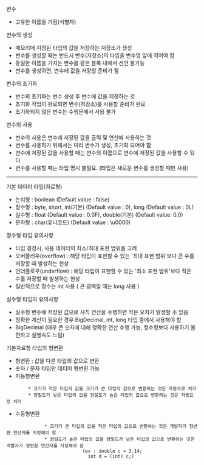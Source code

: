 변수
- 고유한 이름을 가짐(식별자)

변수의 생성
- 메모리에 지정된 타입의 값을 저장하는 저장소가 생성
- 변수를 생성할 때는 반드시 변수(저장소)의 타입을 변수명 앞에 적어야 함
- 동일한 이름을 가지는 변수를 같은 블록 내에서 선언 불가능
- 변수를 생성하면, 변수에 값을 저장할 준비가 됨

변수의 초기화
- 변수의 초기화는 변수 생성 후 변수에 값을 저장하는 것
- 초기화 작업이 완료되면 변수(저장소)를 사용할 준비가 완료
- 초기화되지 않은 변수는 수행문에서 사용 불가

변수의 사용
- 변수의 사용은 변수에 저장된 값을 출력 및 연산에 사용하는 것
- 변수를 사용하기 위해서는 미리 변수가 생성, 초기화 되어야 함
- 변수에 저장된 값을 사용할 때는 변수의 이름으로 변수에 저장된 값을 사용할 수 있다
- 변수를 사용할 때는 타입 명시 불필요. (타입은 새로운 변수를 생성할 때만 사용)

------------------------------------------------------------------------------------------------

기본 데이터 타입(자료형)
- 논리형 : boolean (Default value : false)
- 정수형 : byte, short, int(기본)  (Default value : 0),   long (Default value : 0L)
- 실수형 : float  (Default value : 0.0F),    double(기본)   (Default value: 0.0)
- 문자형 : char(유니코드)   (Default value : \u0000)

정수형 타입 유의사항
- 타입 결정시, 사용 데이터의 최소/최대 표현 범위를 고려
- 오버플러우(overflow) : 해당 타입이 표현할 수 있는 '최대 표현 범위'보다 큰 수를 저장할 때 발생하는 현상
- 언더플로우(underflow) : 해당 타입이 표현할 수 있는 '최소 표현 범위'보다 작은 수를 저장할 때 발생하는 현상
- 일반적으로 정수는 int 사용 ( 큰 금액일 때는 long 사용 )

실수형 타입의 유의사항
- 실수형 변수에 저장된 값으로 사칙 연산을 수행하면 작은 오차가 발생할 수 있음
- 정확한 계산이 필요한 경우 BigDecimal, int, long 타입 중에서 사용해야 함
- BigDecimal (매우 큰 숫자에 대해 정확한 연산 수행 가능, 정수형보다 사용하기 불편하고 실행속도 느림)

기본자료형 타입의 형변환
- 형변환 : 값을 다른 타입의 값으로 변환
- 숫자 / 문자 타입만 데티어 형변환 가능
- 자동형변환
```
        * 크기가 작은 타입의 값을 크기가 큰 타입의 값으로 변환하는 것은 자동으로 처리
        * 정밀도가 낮은 타입의 값을 정밀도가 높은 타입의 값으로 변환하는 것은 자동으로 처리
```
- 수동형변환
```
              * 크기가 큰 타입의 값을 작은 타입의 값으로 변환하는 것은 개발자가 형변환 연산자를 지정해야 함
              * 정밀도가 높은 타입의 값을 정밀도가 낮은 타입의 값으로 변환하는 것은 개발자가 형변환 연산자를 지정해야 함  
                            (ex : double c = 3.14;
                              int d = (int) c;)
```
